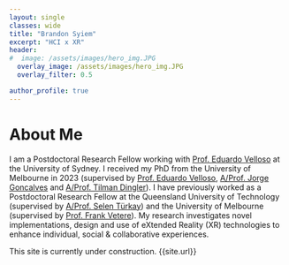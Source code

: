 ```yaml
---
layout: single
classes: wide
title: "Brandon Syiem"
excerpt: "HCI x XR"
header:
#  image: /assets/images/hero_img.JPG
  overlay_image: /assets/images/hero_img.JPG
  overlay_filter: 0.5

author_profile: true
---
```


# About Me

I am a Postdoctoral Research Fellow working with [Prof. Eduardo Velloso](https://www.eduardovelloso.com/) at the University of Sydney. I received my PhD from the University of Melbourne in 2023 (supervised by [Prof. Eduardo Velloso](https://www.eduardovelloso.com/), [A/Prof. Jorge Goncalves](https://www.jorgegoncalves.com/) and [A/Prof. Tilman Dingler](http://tilmanification.com/)). I have previously worked as a Postdoctoral Research Fellow at the Queensland University of Technology (supervised by [A/Prof. Selen Türkay](https://www.qut.edu.au/about/our-people/academic-profiles/selen.turkay)) and the University of Melbourne (supervised by [Prof. Frank Vetere](https://findanexpert.unimelb.edu.au/profile/6534-frank-vetere)). My research investigates novel implementations, design and use of eXtended Reality (XR) technologies to enhance individual, social & collaborative experiences.

This site is currently under construction.  {{site.url}}
